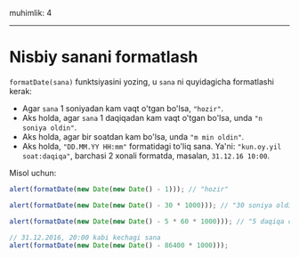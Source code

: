 muhimlik: 4

---

# Nisbiy sanani formatlash

`formatDate(sana)` funktsiyasini yozing, u `sana` ni quyidagicha formatlashi kerak:

- Agar `sana` 1 soniyadan kam vaqt o'tgan bo'lsa, `"hozir"`.
- Aks holda, agar `sana` 1 daqiqadan kam vaqt o'tgan bo'lsa, unda `"n soniya oldin"`.
- Aks holda, agar bir soatdan kam bo'lsa, unda `"m min oldin"`.
- Aks holda, `"DD.MM.YY HH:mm"` formatidagi to'liq sana. Ya'ni: `"kun.oy.yil soat:daqiqa"`, barchasi 2 xonali formatda, masalan, `31.12.16 10:00`.

Misol uchun:

```js
alert(formatDate(new Date(new Date() - 1))); // "hozir"

alert(formatDate(new Date(new Date() - 30 * 1000))); // "30 soniya oldin"

alert(formatDate(new Date(new Date() - 5 * 60 * 1000))); // "5 daqiqa oldin"

// 31.12.2016, 20:00 kabi kechagi sana
alert(formatDate(new Date(new Date() - 86400 * 1000)));
```
